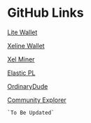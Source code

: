 <!-- TITLE: Github Links -->
<!-- SUBTITLE: A quick summary of Github Links -->

# GitHub Links

<p> <a href="https://github.com/xel-software/Litewallet-Mainnet">Lite Wallet</a></p>
<p> <a href="https://github.com/xel-software/xeline/releases">Xeline Wallet</a></p>
<p> <a href="https://github.com/xel-software/Miner-Mainnet">Xel Miner</a></p>
<p> <a href="https://github.com/xel-software/c-to-epl">Elastic PL</a></p>
<p> <a href="https://github.com/OrdinaryDude?tab=repositories">OrdinaryDude</a></p>
<p> <a href="https://github.com/xel-software/community_explorer">Community Explorer</a></p>


```text
`To Be Updated`
```
